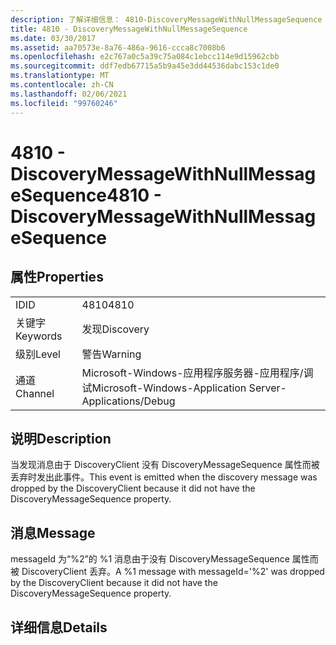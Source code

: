 ```yaml
---
description: 了解详细信息： 4810-DiscoveryMessageWithNullMessageSequence
title: 4810 - DiscoveryMessageWithNullMessageSequence
ms.date: 03/30/2017
ms.assetid: aa70573e-8a76-486a-9616-ccca8c7008b6
ms.openlocfilehash: e2c767a0c5a39c75a084c1ebcc114e9d15962cbb
ms.sourcegitcommit: ddf7edb67715a5b9a45e3dd44536dabc153c1de0
ms.translationtype: MT
ms.contentlocale: zh-CN
ms.lasthandoff: 02/06/2021
ms.locfileid: "99760246"
---
```

# <a name="4810---discoverymessagewithnullmessagesequence"></a><span data-ttu-id="f0854-103">4810 - DiscoveryMessageWithNullMessageSequence</span><span class="sxs-lookup"><span data-stu-id="f0854-103">4810 - DiscoveryMessageWithNullMessageSequence</span></span>

## <a name="properties"></a><span data-ttu-id="f0854-104">属性</span><span class="sxs-lookup"><span data-stu-id="f0854-104">Properties</span></span>  
  
|||  
|-|-|  
|<span data-ttu-id="f0854-105">ID</span><span class="sxs-lookup"><span data-stu-id="f0854-105">ID</span></span>|<span data-ttu-id="f0854-106">4810</span><span class="sxs-lookup"><span data-stu-id="f0854-106">4810</span></span>|  
|<span data-ttu-id="f0854-107">关键字</span><span class="sxs-lookup"><span data-stu-id="f0854-107">Keywords</span></span>|<span data-ttu-id="f0854-108">发现</span><span class="sxs-lookup"><span data-stu-id="f0854-108">Discovery</span></span>|  
|<span data-ttu-id="f0854-109">级别</span><span class="sxs-lookup"><span data-stu-id="f0854-109">Level</span></span>|<span data-ttu-id="f0854-110">警告</span><span class="sxs-lookup"><span data-stu-id="f0854-110">Warning</span></span>|  
|<span data-ttu-id="f0854-111">通道</span><span class="sxs-lookup"><span data-stu-id="f0854-111">Channel</span></span>|<span data-ttu-id="f0854-112">Microsoft-Windows-应用程序服务器-应用程序/调试</span><span class="sxs-lookup"><span data-stu-id="f0854-112">Microsoft-Windows-Application Server-Applications/Debug</span></span>|  
  
## <a name="description"></a><span data-ttu-id="f0854-113">说明</span><span class="sxs-lookup"><span data-stu-id="f0854-113">Description</span></span>  

 <span data-ttu-id="f0854-114">当发现消息由于 DiscoveryClient 没有 DiscoveryMessageSequence 属性而被丢弃时发出此事件。</span><span class="sxs-lookup"><span data-stu-id="f0854-114">This event is emitted when the discovery message was dropped by the DiscoveryClient because it did not have the DiscoveryMessageSequence property.</span></span>  
  
## <a name="message"></a><span data-ttu-id="f0854-115">消息</span><span class="sxs-lookup"><span data-stu-id="f0854-115">Message</span></span>  

 <span data-ttu-id="f0854-116">messageId 为“%2”的 %1 消息由于没有 DiscoveryMessageSequence 属性而被 DiscoveryClient 丢弃。</span><span class="sxs-lookup"><span data-stu-id="f0854-116">A %1 message with messageId='%2' was dropped by the DiscoveryClient because it did not have the DiscoveryMessageSequence property.</span></span>  
  
## <a name="details"></a><span data-ttu-id="f0854-117">详细信息</span><span class="sxs-lookup"><span data-stu-id="f0854-117">Details</span></span>
